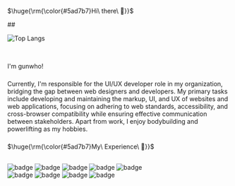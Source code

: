 <p>$\huge{\rm{\color{#5ad7b7}Hi\ there\ 👋}}$</p>
##

![Top Langs](https://github-readme-stats.vercel.app/api/top-langs/?username=who307&layout=compact)
<br>
<br>

##

I'm gunwho!
###
Currently, I'm responsible for the UI/UX developer role in my organization, bridging the gap between web designers and developers. My primary tasks include developing and maintaining the markup, UI, and UX of websites and web applications, focusing on adhering to web standards, accessibility, and cross-browser compatibility while ensuring effective communication between stakeholders.
Apart from work, I enjoy bodybuilding and powerlifting as my hobbies.

###

<p>$\huge{\rm{\color{#5ad7b7}My\ Experience\ 🚀}}$</p>

##

![badge](https://img.shields.io/badge/HTML-239120?style=for-the-badge&logo=html5&logoColor=white)
![badge](https://img.shields.io/badge/CSS-239120?&style=for-the-badge&logo=css3&logoColor=white)
![badge](https://img.shields.io/badge/JavaScript-F7DF1E?style=for-the-badge&logo=JavaScript&logoColor=white)
![badge](https://img.shields.io/badge/jQuery-0769AD?style=for-the-badge&logo=jquery&logoColor=white)
![badge](https://img.shields.io/badge/React-20232A?style=for-the-badge&logo=react&logoColor=61DAFB)<br>
![badge](https://img.shields.io/badge/Figma-F24E1E?style=for-the-badge&logo=figma&logoColor=white)
![badge](https://img.shields.io/badge/Adobe%20Photoshop-31A8FF?logo=adobephotoshop&logoColor=fff&style=for-the-badge)
![badge](https://img.shields.io/badge/Adobe%20Illustrator-FF9A00?logo=adobeillustrator&logoColor=fff&style=for-the-badge)
![badge](https://img.shields.io/badge/GitHub-100000?style=for-the-badge&logo=github&logoColor=white)


